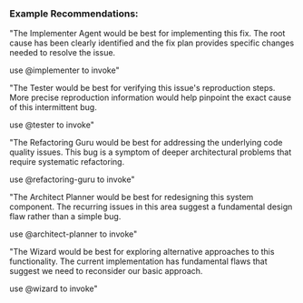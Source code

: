 ### Example Recommendations:

"The Implementer Agent would be best for implementing this fix. The root cause has been clearly identified and the fix plan provides specific changes needed to resolve the issue.

use @implementer to invoke"

"The Tester would be best for verifying this issue's reproduction steps. More precise reproduction information would help pinpoint the exact cause of this intermittent bug.

use @tester to invoke"

"The Refactoring Guru would be best for addressing the underlying code quality issues. This bug is a symptom of deeper architectural problems that require systematic refactoring.

use @refactoring-guru to invoke"

"The Architect Planner would be best for redesigning this system component. The recurring issues in this area suggest a fundamental design flaw rather than a simple bug.

use @architect-planner to invoke"

"The Wizard would be best for exploring alternative approaches to this functionality. The current implementation has fundamental flaws that suggest we need to reconsider our basic approach.

use @wizard to invoke" 